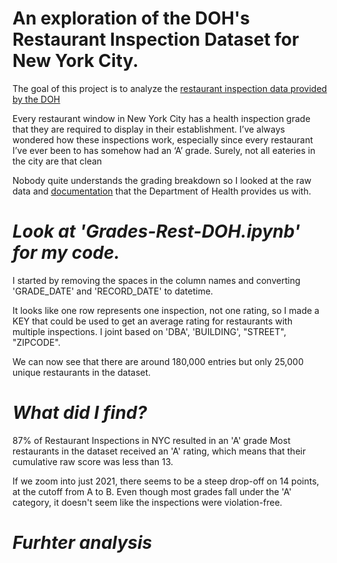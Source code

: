 # **An exploration of the DOH's Restaurant Inspection Dataset for New York City.**
The goal of this project is to analyze the [restaurant inspection data provided by the DOH](https://data.cityofnewyork.us/Health/DOHMH-New-York-City-Restaurant-Inspection-Results/43nn-pn8j)

Every restaurant window in New York City has a health inspection grade that they are required to display in their establishment. I’ve always wondered how these inspections work, especially since every restaurant I’ve ever been to has somehow had an ‘A’ grade. Surely, not all eateries in the city are that clean

Nobody quite understands the grading breakdown so I looked at the raw data and [documentation](https://www.opendatanetwork.com/dataset/data.cityofnewyork.us/43nn-pn8j) that the Department of Health provides us with.

# *Look at 'Grades-Rest-DOH.ipynb' for my code.*

I started by removing the spaces in the column names and converting 'GRADE_DATE' and 'RECORD_DATE' to datetime. 

It looks like one row represents one inspection, not one rating, so I made a KEY that could be used to get an average rating for restaurants with multiple inspections. I joint based on 'DBA', 'BUILDING', "STREET", "ZIPCODE". 

We can now see that there are around 180,000 entries but only 25,000 unique restaurants in the dataset.

# *What did I find?*
87% of Restaurant Inspections in NYC resulted in an 'A' grade
Most restaurants in the dataset received an 'A' rating, which means that their cumulative raw score was less than 13.

If we zoom into just 2021, there seems to be a steep drop-off on 14 points, at the cutoff from A to B. Even though most grades fall under the 'A' category, it doesn't seem like the inspections were violation-free.

# *Furhter analysis*
